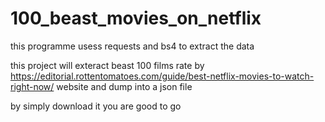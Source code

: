 # 100_beast_movies_on_netflix
this programme usess requests and bs4 to extract the data

this project will exteract beast 100 films rate by https://editorial.rottentomatoes.com/guide/best-netflix-movies-to-watch-right-now/ website and dump into a json file

by simply download it you are good to go
